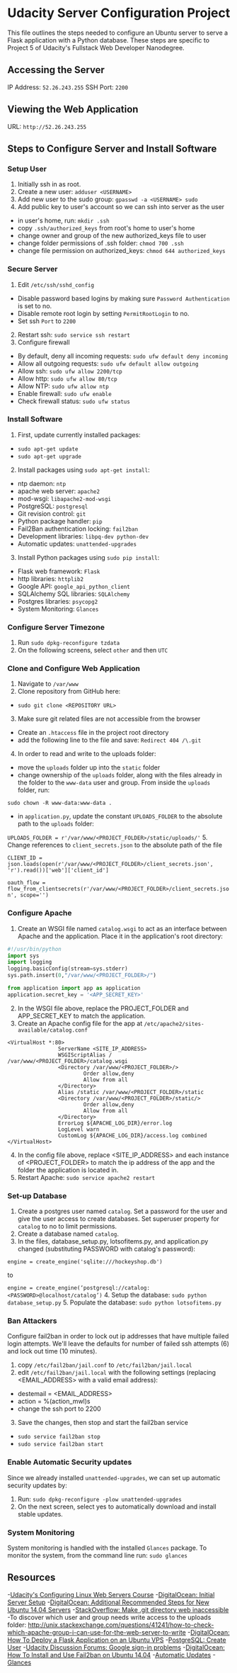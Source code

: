 # Udacity Server Configuration Project
This file outlines the steps needed to configure an Ubuntu server to serve a Flask application with a Python database. These steps are specific to Project 5 of Udacity's Fullstack Web Developer Nanodegree.

## Accessing the Server
IP Address: `52.26.243.255`
SSH Port: `2200`

## Viewing the Web Application
URL: `http://52.26.243.255`

## Steps to Configure Server and Install Software

### Setup User
1. Initially ssh in as root.
2. Create a new user: `adduser <USERNAME>`
3. Add new user to the sudo group: `gpasswd -a <USERNAME> sudo`
4. Add public key to user's account so we can ssh into server as the user
  - in user's home, run: `mkdir .ssh`
  - copy `.ssh/authorized_keys` from root's home to user's home
  - change owner and group of the new authorized_keys file to user
  - change folder permissions of .ssh folder: `chmod 700 .ssh`
  - change file permission on authorized_keys: `chmod 644 authorized_keys`

### Secure Server
1. Edit `/etc/ssh/sshd_config`
  - Disable password based logins by making sure `Password Authentication` is set to no.
  - Disable remote root login by setting `PermitRootLogin` to no.
  - Set ssh `Port` to `2200`
2. Restart ssh: `sudo service ssh restart`
3. Configure firewall
  - By default, deny all incoming requests: `sudo ufw default deny incoming`
  - Allow all outgoing requests: `sudo ufw default allow outgoing`
  - Allow ssh: `sudo ufw allow 2200/tcp`
  - Allow http: `sudo ufw allow 80/tcp`
  - Allow NTP: `sudo ufw allow ntp`
  - Enable firewall: `sudo ufw enable`
  - Check firewall status: `sudo ufw status`

### Install Software
1. First, update currently installed packages:
  - `sudo apt-get update`
  - `sudo apt-get upgrade`
2. Install packages using `sudo apt-get install`:
  - ntp daemon: `ntp`
  - apache web server: `apache2`
  - mod-wsgi: `libapache2-mod-wsgi`
  - PostgreSQL: `postgresql`
  - Git revision control: `git`
  - Python package handler: `pip`
  - Fail2Ban authentication locking: `fail2ban`
  - Development libraries: `libpq-dev python-dev`
  - Automatic updates: `unattended-upgrades`
3. Install Python packages using `sudo pip install`:
  - Flask web framework: `Flask`
  - http libraries: `httplib2`
  - Google API: `google_api_python_client`
  - SQLAlchemy SQL libraries: `SQLAlchemy`
  - Postgres libraries: `psycopg2`
  - System Monitoring: `Glances`

### Configure Server Timezone
1. Run `sudo dpkg-reconfigure tzdata`
2. On the following screens, select `other` and then `UTC`

### Clone and Configure Web Application
1. Navigate to `/var/www`
2. Clone repository from GitHub here:
  - `sudo git clone <REPOSITORY URL>`
3. Make sure git related files are not accessible from the browser
  - Create an `.htaccess` file in the project root directory
  - add the following line to the file and save: `Redirect 404 /\.git`
4. In order to read and write to the uploads folder:
  - move the `uploads` folder up into the `static` folder
  - change ownership of the `uploads` folder, along with the files already in the folder to the `www-data` user and group. From inside the `uploads` folder, run:

  `sudo chown -R www-data:www-data .`
  - in `application.py`, update the constant `UPLOADS_FOLDER` to the absolute path to the `uploads` folder:

  `UPLOADS_FOLDER = r'/var/www/<PROJECT_FOLDER>/static/uploads/'`
5. Change references to `client_secrets.json` to the absolute path of the file

  `CLIENT_ID = json.loads(open(r'/var/www/<PROJECT_FOLDER>/client_secrets.json', 'r').read())['web']['client_id']`

  `oauth_flow = flow_from_clientsecrets(r'/var/www/<PROJECT_FOLDER>/client_secrets.json', scope='')`

### Configure Apache
1. Create an WSGI file named `catalog.wsgi` to act as an interface between Apache and the application. Place it in the application's root directory:

  ```python
  #!/usr/bin/python
  import sys
  import logging
  logging.basicConfig(stream=sys.stderr)
  sys.path.insert(0,"/var/www/<PROJECT_FOLDER>/")

  from application import app as application
  application.secret_key = '<APP_SECRET_KEY>'
  ```
2. In the WSGI file above, replace the PROJECT_FOLDER and APP_SECRET_KEY to match the application.
3. Create an Apache config file for the app at `/etc/apache2/sites-available/catalog.conf`

  ```
  <VirtualHost *:80>
                  ServerName <SITE_IP_ADDRESS>
                  WSGIScriptAlias / /var/www/<PROJECT_FOLDER>/catalog.wsgi
                  <Directory /var/www/<PROJECT_FOLDER>/>
                          Order allow,deny
                          Allow from all
                  </Directory>
                  Alias /static /var/www/<PROJECT_FOLDER>/static
                  <Directory /var/www/<PROJECT_FOLDER>/static/>
                          Order allow,deny
                          Allow from all
                  </Directory>
                  ErrorLog ${APACHE_LOG_DIR}/error.log
                  LogLevel warn
                  CustomLog ${APACHE_LOG_DIR}/access.log combined
  </VirtualHost>
  ```
4. In the config file above, replace <SITE_IP_ADDRESS> and each instance of <PROJECT_FOLDER> to match the ip address of the app and the folder the application is located in.
5. Restart Apache: `sudo service apache2 restart`

### Set-up Database
1. Create a postgres user named `catalog`. Set a password for the user and give the user access to create databases. Set superuser property for `catalog` to no to limit permissions.
2. Create a database named `catalog`.
3. In the files, database_setup.py, lotsofitems.py, and application.py changed (substituting PASSWORD with catalog's password):

  `engine = create_engine('sqlite:///hockeyshop.db')`

  to

  `engine = create_engine(‘postgresql://catalog:<PASSWORD>@localhost/catalog’)`
4. Setup the database: `sudo python database_setup.py`
5. Populate the database: `sudo python lotsofitems.py`

### Ban Attackers
Configure fail2ban in order to lock out ip addresses that have multiple failed login attempts. We'll leave the defaults for number of failed ssh attempts (6) and lock out time (10 minutes).
1. copy `/etc/fail2ban/jail.conf` to `/etc/fail2ban/jail.local`
2. edit `/etc/fail2ban/jail.local` with the following settings (replacing <EMAIL_ADDRESS> with a valid email address):
  - destemail = <EMAIL_ADDRESS>
  - action = %(action_mwl)s
  - change the ssh port to 2200
3. Save the changes, then stop and start the fail2ban service
  - `sudo service fail2ban stop`
  - `sudo service fail2ban start`

### Enable Automatic Security updates
Since we already installed `unattended-upgrades`, we can set up automatic security updates by:
1. Run: `sudo dpkg-reconfigure -plow unattended-upgrades`
2. On the next screen, select yes to automatically download and install stable updates.

### System Monitoring
System monitoring is handled with the installed `Glances` package. To monitor the system, from the command line run: `sudo glances`

## Resources
-[Udacity's Configuring Linux Web Servers Course](https://www.udacity.com/course/configuring-linux-web-servers--ud299)
-[DigitalOcean: Initial Server Setup](https://www.digitalocean.com/community/tutorials/initial-server-setup-with-ubuntu-14-04)
-[DigitalOcean: Additional Recommended Steps for New Ubuntu 14.04 Servers](https://www.digitalocean.com/community/tutorials/additional-recommended-steps-for-new-ubuntu-14-04-servers)
-[StackOverflow: Make .git directory web inaccessible](http://stackoverflow.com/questions/6142437/make-git-directory-web-inaccessible)
-To discover which user and group needs write access to the uploads folder: http://unix.stackexchange.com/questions/41241/how-to-check-which-apache-group-i-can-use-for-the-web-server-to-write
-[DigitalOcean: How To Deploy a Flask Application on an Ubuntu VPS](https://www.digitalocean.com/community/tutorials/how-to-deploy-a-flask-application-on-an-ubuntu-vps)
-[PostgreSQL: Create User](http://www.postgresql.org/docs/9.1/static/app-createuser.html)
-[Udacity Discussion Forums: Google sign-in problems](https://discussions.udacity.com/t/google-sign-in-problems/28191)
-[DigitalOcean: How To Install and Use Fail2ban on Ubuntu 14.04](https://www.digitalocean.com/community/tutorials/how-to-install-and-use-fail2ban-on-ubuntu-14-04)
-[Automatic Updates](https://help.ubuntu.com/lts/serverguide/automatic-updates.html)
-[Glances](https://pypi.python.org/pypi/Glances)
